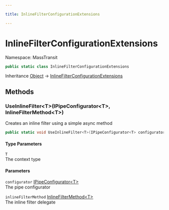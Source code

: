 ```yaml
---

title: InlineFilterConfigurationExtensions

---
```


# InlineFilterConfigurationExtensions

Namespace: MassTransit

```csharp
public static class InlineFilterConfigurationExtensions
```

Inheritance [Object](https://learn.microsoft.com/en-us/dotnet/api/system.object) → [InlineFilterConfigurationExtensions](../masstransit/inlinefilterconfigurationextensions)

## Methods

### **UseInlineFilter\<T\>(IPipeConfigurator\<T\>, InlineFilterMethod\<T\>)**

Creates an inline filter using a simple async method

```csharp
public static void UseInlineFilter<T>(IPipeConfigurator<T> configurator, InlineFilterMethod<T> inlineFilterMethod)
```

#### Type Parameters

`T`<br/>
The context type

#### Parameters

`configurator` [IPipeConfigurator\<T\>](../../masstransit-abstractions/masstransit/ipipeconfigurator-1)<br/>
The pipe configurator

`inlineFilterMethod` [InlineFilterMethod\<T\>](../masstransit/inlinefiltermethod-1)<br/>
The inline filter delegate
